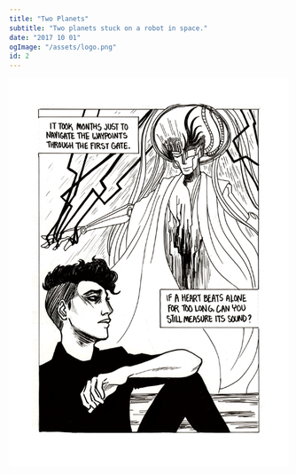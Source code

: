 ```yaml
---
title: "Two Planets"
subtitle: "Two planets stuck on a robot in space."
date: "2017 10 01"
ogImage: "/assets/logo.png"
id: 2
---
```


![Panel2](../../../images/two_planets/prologue_pg11.png)